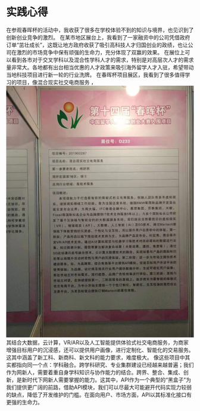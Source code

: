# 实践心得
在参观春晖杯的活动中，我收获了很多在学校体验不到的知识与境界，也见识到了创新创业竞争的激烈。 
在某市地区展台上，我看到了一家融资中的公司凭借政府订单“茁壮成长”，这既让地方政府收获了吸引高科技人才归国创业的政绩，也让公司在激烈的市场竞争中保有顽强的生命力，充分体现了双赢的效果。
在展位上可以看到各市对于交叉学科以及混合性学科人才的需求，特别是对高层次人才的需求量非常大。各地都有出台相当优惠的人才政策来吸引海外留学人才入驻，希望带动当地科技项目进行新一轮的行业洗牌。 
在春晖杯项目展区，我看到了很多值得学习的项目，像混合现实社交电商服务 ，![混合现实社交电商服务](c97393120f46f0ff4d7dc49e89fab3f.jpg) 
其结合大数据，云计算，VR/AR以及人工智能提供体验式社交电商服务，为商家增强目标用户的沉浸感，还可以提供用户画像，进行定制化、智能化的交易服务。这其中涵盖了新工科、新商科、新文科的能力要求，难度极大。
像这些项目中其实都指向同一个点：学科融合。跨学科研究、专业集群建设已经越来越普遍；我们作为网新人，需要着重自身学科知识与协作能力的结合。跨界、整合、集成、创新，是新时代下网新人需要掌握的能力。这其中，API作为一个典型的“黑盒子”为我们提供更广阔的前路，借助API模块，我们可以尽最大可能避开代码实现力较弱的缺点，降低了开发维护的门槛。在面向用户、市场方面，API以其标准化接口有更强的生命力。
